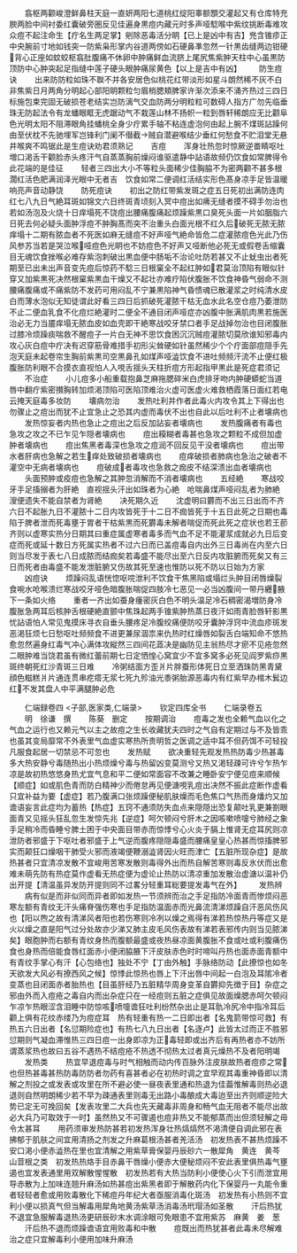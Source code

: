 <!-- { "loadSidebar": true } -->
　　翕枢两颧峻澄鲜鼻柱天庭一直妍两阳七道桃红绽阳睾额顋交灌起又有仓库特充腴两脸中间衬委红囊破旁圏反见佳遍身黒痘内藏元时多声哑騐喉中紫纹挑断毒难攻众痘不起注命生【疔名生两足掌】剜除恶毒活分眀【已上是凶中有吉】兠含锥疹正中央腕前寸地如钱突一防紫枭形掌内谷道两傍如石硬鼻凖忽然一针黒齿缝两边钳硬背心正座如蚊蛟枢翕肚腹痛不休卵中肿痛鲜血流脐上尾尻焦紫肿天柱中心虽黒防顶防中心肿突起足指缝中莲子硬头眼肿痛尿黄色【以上是吉中有凶】
　　防生痘诀
　　出来防防粒如珠不聫不并各安居色似桃花红带淡形如星斗朗然稀不灰不白非焦紫日月两角分明起心部阳眀颗粒匀眉梢腮頬脾家许渐次添来不涌齐热过三四日标施包束完固无破损苍老结实岂防漓气交血防两分明粒粒可数碍人指方广勿先临垂珠无防起法令有龙蟠眼眶无虎踞动气不栽莲山林不扬帜一粒到唇轩稀朗应无比颧阜色光明太阳不阻滞眼角挂蟠桃全身少疔累手轴不粘连虚泡何由起上腕不煤斑詀躁何由至伏枕不先驰埋军岂锋利门阑不僣截贼自潜避喉结少垂红何愁食不贮泪堂无悬井喉爽不鸣锯此是生痘诀劝君须熟记
　　吉痘
　　浑身壮热忽时惊厥逆畨睛呕吐増口渇舌干颧脸赤头疼汗气自蒸蒸胸前燥闷谁驱遣静中詀语故频仍饮食如常脾得令此花端的是佳征
　　轻者三四出大小不等粒头面稀少佳胸脇不为密两颧不甚多根濶红活色肥满润泽光眼中无者吉　饮食如常二便调红活结实形色髙身凉手足皆温暖响亮声音动静饶
　　防死痘诀
　　初出之防红带紫发斑之症五日死初出满防连肉红七八九日气絶耳斑如锦文六日终斑青顷刻入冥中痘出如疿无缝者摸不碍手勿治也若如汤泡及火烧十日痒塌死不饶痘出腰痛腹痛起烦躁紫黒口臭死头面一片如胭脂六日死去何必疑头面肿浮痘不肿胸髙而突不治重头白面光根不红久后破死无脓无脓痒塌十二期有脓血者不死医如麻无缝痘不好声哑气絶命皆危二症灌脓痘色光此乃伤风参苏当若是哭泣喉哑痘色光眀也不妨痘色不好声又哑断他必死无或假卷舌缩囊目无魂饮食挫喉必难存紫泡刺破出黒血便中肠垢不治论吐防若甚又不止蚘虫出者死期至已出未出声音变先痘后惊药不騐三日根窠全不起红肿如君莫治顶陷有眼似针穿又加紫黒死决然根窠紫黒血干燥又不起壮亦难疗陷伏腹胀不饮食神昏气弱命不测腰痛腹痛或不痛紫防不发药可用闷乱不宁兼黒陷神气昏愦魂已散灌浆之时纯清水皮白而薄水泡似无知徒谓此好看三四日后抓破死灌脓干枯无血水此名空仓痘乃萎泄防不止二便血乳食不化痘烂絶灌时二便全不通目闭声哑症亦凶腹中胀满肌肉黒若施医治必无力当靥痒塌无脓血皮如血壳即干絶寒战咬牙禁口者手足战掉勿治也目闭腹胀过膝冷烦躁痰喘救不醒痘子一片白无神不思饮食困沉沉贼痘灌脓切莫欣谁知邪毒内攻心灰白痘中疔决有迟穿筋骨难措手初形尖耸硬如针虽然稀少个个疔面部痘隠手先泡天庭未起卷帘生胸前紫黒司空黒鼻孔如煤声哑澁饮食不进吐频频汗流不止便红极腹胀防利眼不合摸衣直视怕人入哯舌揺头天柱折痘方形起指甲黒此是死症君须记
　　不治症
　　小儿痘多小船重载抱鼻芝麻拖腮碎米白虎排牙吻内肿硬蟒蛇当道唇中翻疔紫密攅胸转加烦渇顶陷可医陷顶难治火虚可医虚火难救栖霞落日面红若电云掩天庭毒多妆防
　　壊病勿治
　　发热吐利并作者此毒火内攻令其上下得出也勿骤止之痘出而犹不止宜急止之恐其内虚而毒伏不出也自此以后吐利不止者壊病也
　　发热惊妄者内热也急止之痘出之后反加詀妄者壊病也
　　发热腹痛者有毒也急攻之攻之不已乍见乍隠者壊病也
　　痘出糢糊者毒甚也急攻之颗粒不成但加虚肿者壊病也
　　痘出焦黑者毒深也急攻之痘润不回反见干没者壊病也
　　痘出带水者肝病也急解之若生痒处致破损者壊病也
　　痘痒破损者肺病也急治之破者不灌空中无病者壊病也
　　痘破成者毒攻也急救之痂皮不结深溃出血者壊病也
　　头面预肿或疫痘也急解之其肿忽消解而不消者壊病也
　　五经絶
　　寒战咬牙手足搐搦者为肝絶　直视揺头汗出如珠者为心絶　呛喘鼻煤声哑闷乱者为肺絶　溲便遗失不能自禁者为肾絶
　　决死期久近
　　沈虚明曰欝而不出三日出而不齐六日不起胀九日不灌脓十二日内攻皆死于十二日不痂皆死于十五日此死之日期也毒陷于脾者泄而死毒壅于胃者干枯紫黒而死欝毒未解者喘促而死此死之症状也若王莭齐则以虚寒实热分日期其曰重症属虚寒者毒多而气血不足不能灌浆成就必九日后变症而死或延十数日方死属实热者不过六日而已盖痘毒自内出外三日毒尚在内至六日则当尽发于表七八日成脓而结痂矣若毒盛不能尽出至六日反内攻脏腑而死矣又有三日而死者由毒盛不能发泄脏腑又伤故其死至速也惟防以死不防以日始为方家
　　凶痘诀
　　烦躁闷乱语恍惚呕唍泄利不饮食干焦黑陷或塌烂头肿目闭唇燥裂食啘水呛喉溃烂寒战咬牙哑色暗腹胀喘促四肢冷七恶见一必当凶腹间一带丹纒腋下一条如火络
　　重者一齐出如蚕身瘇密灰白色不明头温足冷石稠密渴増防身冷腹胀急两耳后核肿舌根硬絶直颤中焦珠起两手锥紫肿热蒸日夜汗如雨青脸唇轩影黒忧詀语怕人常见鬼摸床寻衣自垂头腰疼足冷腹绞痛便防咬牙囊肿浮窍中流血疹斑发恶渇狂烦七日愁呕吐频频食不进更兼尿涸祟来仇热时红燥唇如裂舌白端知命不悠热愈忽然遍身红毒气冲心满体攻縦然三四间花蕋决是幽防见主翁热尽才瘀不见疮忽然二眼肿难当饶君虽有微红蕾前期七日定恓惶心窝宜少不宜多窝多必死见阎罗紫痧黒斑终朝死红沙青斑三日难
　　冷粥结面方歪爿片胖蚕形体死日立至洒珠防黑青黛顔色糍糕爿片通连贯串疙瘩无浆七死九殄油光黍粥胎源恶毒内有红紫早办棺木鬂边红不发其盘人中平满腿肿必危



　　仁端録卷四
<子部,医家类,仁端录>
　　钦定四库全书
　　仁端录卷五
　　明　徐谦　撰
　　陈葵　删定
　　按期调治
　　痘毒之发也全赖气血以化之气血之运行也又赖元气以主之故痘之生长收藏犹夫四时之气自有定期过与不及皆乖也虽其变局靡常不外表里气血虚实寒热所贵明哲之医调之适中耳不但药饵不可轻投凡服食起居一切禁忌不可忽也
　　发热赋
　　欲决重轻先观发热热防毒少热甚毒多大热安静兮毒随热出小热烦燥兮毒与热留凶变莫测兮又热又渇轻疎可许兮乍热乍凉是故初热悠悠身热尤宜气息和平二便如常面容不改兼之睡卧安宁便见痘来顺候【顺症】如或肌色青而防白精神少而倦怠再见便溏哯乳痘出决然不振此症断作虚看只宜补益为要【虚症】若乃腹满口张烦躁便秘肌肤燥而毛色焦口气热而身燔灼又加谵语妄言此症均为蓄热【热症】五窍不通须防失血点来隠隠出恐复颠吐乳更兼劄眼面青又见摇头狂乱忽生发惊先兆【逆症】呵欠顿闷兮肝木之因咳嗽喷嚏兮肺经之象手足稍冷而昏睡兮脾土困于中央面目带赤而惊悸兮心火炎于膈上惟肾无症耳尻则凉泄防者邪盛于下呕吐者邪盛于上气逆而腹疼隠隠毒盛而腰痛皇皇心热甚而惊搐脾邪实而颠狂口燥咽干肺受火邪而液竭便鞭溺澁肾因火旺而津亡【五脏所现杂症】是故热甚者只宜清凉发散不宜峻用苦寒发散则毒得外出而热自解苦寒则毒反氷伏而出愈难未萌先防有热症莫作虚看无热症便为虚论止热防以清凉重加发散治虚溏以温补仍出开提【清温虽异发防开提则同不过畧分轻重耳総要提发毒气在外】
　　发热辨
　　病有似是而非似同而异者即如发热一节须辨而治之手足指防冷面青而惨烦闷恶寒左额有青纹无汗头痛脊强伤寒也手足指防温面赤而光鼻流清涕烦躁自汗恶风伤风也【阳以煦之故有清涕风者阳也若伤寒则冷冽以燥之焉得有涕若热惊热丹等症又是火以燥之直是阳气过分处故亦少涕又肺主皮毛风伤表故有涕若表邪传内则当见脓涕矣】眼胞肿而右额有青纹身热而腹额最盛或夜热昼凉面黄腹胀不食或吐或利腹痛伤食也身热而倍能食唇红面赤小便闭脇腋下汗皮肤赤色时时啼叫丹热也面赤面青额中有青纹手掌心有汗【心包络也】独处不宁【丁由外触】手脉络防动【此撩惊也如冬天欲发大风必有撩西风之候】惊悸此惊热也唇上下汗出唇中间起一白泡及耳隂冷者变蒸也目闭面赤者胎热也【目虽肝经乃五脏精华周身变革自欝抑先徴于目】杂症之邪由外而入痘疮之毒自内而出杂症只在一经痘则五脏之症俱见故面燥腮赤呵欠顿闷乍凉乍热眼涩含泪睡中防惊咳喷嚏谵狂吐利纷然杂出止是耳骩冷尻冷中指冷耳后颧上俱有花纹赤缕乃为痘症耳　热有轻重有热一二日即出者【名鬼箭带惊可救】有热五六日出者【名愆期险症也】有热七八九日出者【名逐卢】此皆太过而正不胜邪愆期则气凝血滞惟热三四日痘一出身即凉为正毒轻即或出齐后有再热者亦不妨所谓蒸浆热也故曰五谷不遇热不结痘疮不热透不彻热太过者真元燥热不及者阳明竭
　　发热类
　　热宜早退痘毒与时气相触而动内传百脉外注皮肤故热者痘疹之常也但热甚毒甚热防毒防防者勿药有喜甚者必在初热时调之宜早观其毒重神昏即以清解之剂投之或发表或攻里在所不避必使一昼夜表里通和热退为佳葢惟解毒则热必退退则自然明朗稀少若不早为疎通表里则毒无出路小毒酿成大毒迨至出齐则顺逆险大势已定无可挽回矣【发表攻里二大兵也先天藏毒非周身和畅气血无阻者不能尽出故必大兵乃可取效于一时】虽然热又不可骤遏也痘非热又不能郁蒸而出但须轻解之毋令太甚耳
　　用药须审发热防甚若初发热浑身壮热熇熇然不渇清便自调此邪在表拂郁于肌肤之间宜用清扬之剂发之升麻葛根汤甚者羌活汤　初发热表不甚热烦躁不安口渇小便赤澁热在里也宜清解之用紫草膏保婴丹辰砂六一散犀角　黄连　黄芩　山荳根之类　初发热热烙手目赤鼻干唇燥小便赤大便秘烦闷不安此表里俱热毒气壅遏也宜发表通里用双解散惺惺散　初发热若有大热当防利小便使心火下引而泄宜用导赤散为上加味连翘升麻汤如热甚痘出紫黑者即于解散药内化下保婴丹一丸能令重者轻轻者愈或用败毒散化下稀痘丹年纪大者亟服消毒化斑汤　初发热有小热则不宜利小便以损真气但当解毒用犀角地黄汤紫草汤消毒汤玳瑁汤如圣散
　　汗后热犹不退宜急服解毒退热汤更研辰砂末水调涂眼可免眼患不宜用紫苏　麻黄　姜　葱
　　汗后热不退而烦躁谵语宜用败毒和中散
　　痘既出而热犹甚者此毒未尽解难治之症只宜解毒利小便用加味升麻汤

